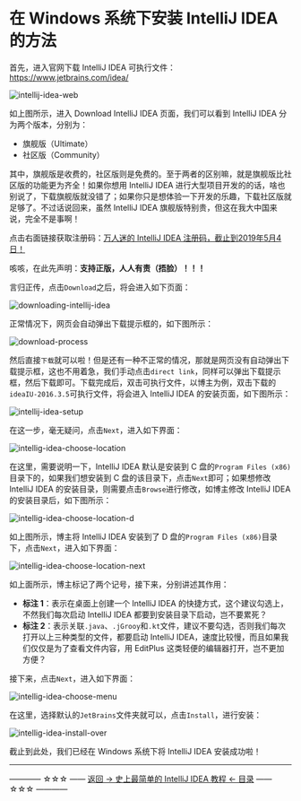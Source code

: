 # 在 Windows 系统下安装 IntelliJ IDEA 的方法

首先，进入官网下载 IntelliJ IDEA 可执行文件：https://www.jetbrains.com/idea/

![intellij-idea-web](https://github.com/guobinhit/intellij-idea-tutorial/blob/master/images/basic-course/install-intellij-idea-on-windows/intellij-idea-web.png)

如上图所示，进入 Download IntelliJ IDEA 页面，我们可以看到 IntelliJ IDEA 分为两个版本，分别为：

 - 旗舰版（Ultimate）
 - 社区版（Community）

其中，旗舰版是收费的，社区版则是免费的。至于两者的区别嘛，就是旗舰版比社区版的功能更为齐全！如果你想用 IntelliJ IDEA 进行大型项目开发的的话，啥也别说了，下载旗舰版就没错了；如果你只是想体验一下开发的乐趣，下载社区版就足够了。不过话说回来，虽然 IntelliJ IDEA 旗舰版特别贵，但这在我大中国来说，完全不是事啊！

点击右面链接获取注册码：[万人迷的 IntelliJ IDEA 注册码，截止到2019年5月4日！](https://blog.csdn.net/qq_35246620/article/details/80522720)

咳咳，在此先声明：**支持正版，人人有责（捂脸）！！！**

言归正传，点击`Download`之后，将会进入如下页面：

![downloading-intellij-idea](https://github.com/guobinhit/intellij-idea-tutorial/blob/master/images/basic-course/install-intellij-idea-on-windows/downloading-intellij-idea.png)

正常情况下，网页会自动弹出下载提示框的，如下图所示：

![download-process](https://github.com/guobinhit/intellij-idea-tutorial/blob/master/images/basic-course/install-intellij-idea-on-windows/download-process.png)

然后直接`下载`就可以啦！但是还有一种不正常的情况，那就是网页没有自动弹出下载提示框，这也不用着急，我们手动点击`direct link`，同样可以弹出下载提示框，然后下载即可。下载完成后，双击可执行文件，以博主为例，双击下载的`ideaIU-2016.3.5`可执行文件，将会进入 IntelliJ IDEA 的安装页面，如下图所示：

![intellij-idea-setup](https://github.com/guobinhit/intellij-idea-tutorial/blob/master/images/basic-course/install-intellij-idea-on-windows/intellij-idea-setup.png)

在这一步，毫无疑问，点击`Next`，进入如下界面：

![intellig-idea-choose-location](https://github.com/guobinhit/intellij-idea-tutorial/blob/master/images/basic-course/install-intellij-idea-on-windows/intellig-idea-choose-location.png)

在这里，需要说明一下，IntelliJ IDEA 默认是安装到 C 盘的`Program Files (x86)`目录下的，如果我们想安装到 C 盘的该目录下，点击`Next`即可；如果想修改 IntelliJ IDEA 的安装目录，则需要点击`Browse`进行修改，如博主修改 IntelliJ IDEA 的安装目录后，如下图所示：

![intellig-idea-choose-location-d](https://github.com/guobinhit/intellij-idea-tutorial/blob/master/images/basic-course/install-intellij-idea-on-windows/intellig-idea-choose-location-d.png)

如上图所示，博主将 IntelliJ IDEA 安装到了 D 盘的`Program Files (x86)`目录下，点击`Next`，进入如下界面：

![intellig-idea-choose-location-next](https://github.com/guobinhit/intellij-idea-tutorial/blob/master/images/basic-course/install-intellij-idea-on-windows/intellig-idea-choose-location-next.png)

如上面所示，博主标记了两个记号，接下来，分别讲述其作用：

 - **标注 1**：表示在桌面上创建一个 IntelliJ IDEA 的快捷方式，这个建议勾选上，不然我们每次启动 IntelliJ IDEA 都要到安装目录下启动，岂不要累死？
 - **标注 2**：表示关联`.java`、`.jGrooy`和`.kt`文件，建议不要勾选，否则我们每次打开以上三种类型的文件，都要启动 IntelliJ IDEA，速度比较慢，而且如果我们仅仅是为了查看文件内容，用 EditPlus 这类轻便的编辑器打开，岂不更加方便？

接下来，点击`Next`，进入如下界面：

![intellig-idea-choose-menu](https://github.com/guobinhit/intellij-idea-tutorial/blob/master/images/basic-course/install-intellij-idea-on-windows/intellig-idea-choose-menu.png)

在这里，选择默认的`JetBrains`文件夹就可以，点击`Install`，进行安装：

![intellig-idea-install-over](https://github.com/guobinhit/intellij-idea-tutorial/blob/master/images/basic-course/install-intellij-idea-on-windows/intellig-idea-install-over.png)

截止到此处，我们已经在 Windows 系统下将 IntelliJ IDEA 安装成功啦！

----------
———— ☆☆☆ —— [返回 -> 史上最简单的 IntelliJ IDEA 教程 <- 目录](https://github.com/guobinhit/intellij-idea-tutorial/blob/master/README.md) —— ☆☆☆ ————
